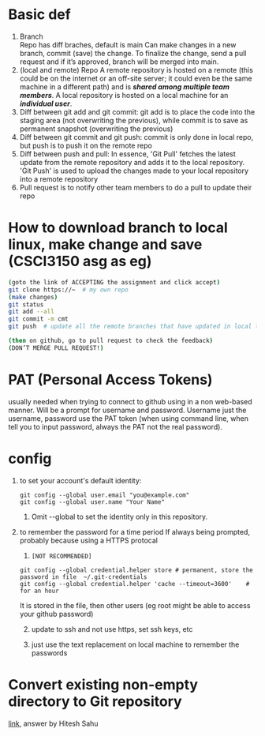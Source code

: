 # Basic def

1.	Branch  
    Repo has diff braches, default is main
    Can make changes in a new branch, commit (save) the change.
    To finalize the change, send a pull request and if it’s approved, branch will be merged into main.
1. (local and remote) Repo
   A remote repository is hosted on a remote (this could be on the internet or an off-site server; it could even be the same machine in a different path) and is ***shared among multiple team members***. A local repository is hosted on a local machine for an ***individual user***.
2.  Diff between git add and git commit: git add is to place the code into the staging area (not overwriting the previous), while commit is to save as permanent snapshot (overwriting the previous)  
3.  Diff between git commit and git push: commit is only done in local repo, but push is to push it on the remote repo
4.  Diff between push and pull: In essence, 'Git Pull' fetches the latest update from the remote repository and adds it to the local repository. 'Git Push' is used to upload the changes made to your local repository into a remote repository
5.  Pull request is to notify other team members to do a pull to update their repo


# How to download branch to local linux, make change and save (CSCI3150 asg as eg)
```bash
(goto the link of ACCEPTING the assignment and click accept)
git clone https://~  # my own repo
(make changes)
git status  
git add --all
git commit -m cmt 
git push  # update all the remote branches that have updated in local tracking branches

(then on github, go to pull request to check the feedback)
(DON’T MERGE PULL REQUEST!)
```

# PAT (Personal Access Tokens)
usually needed when trying to connect to github using in a non web-based manner. Will be a prompt for username and password. Username just the username, password use the PAT token (when using command line, when tell you to input password, always the PAT not the real password).


# config
1. to set your account's default identity:
    ```
    git config --global user.email "you@example.com"
    git config --global user.name "Your Name"
    ```
    1. Omit --global to set the identity only in this repository.


1. to remember the password for a time period
    If always being prompted, probably because using a HTTPS protocal

    1. `[NOT RECOMMENDED]` 
    ```
    git config --global credential.helper store # permanent, store the password in file  ~/.git-credentials
    git config --global credential.helper 'cache --timeout=3600'    # for an hour
    ```

    It is stored in the file, then other users (eg root might be able to access your github password)

    2. update to ssh and not use https, set ssh keys, etc

    3. just use the text replacement on local machine to remember the passwords


# Convert existing non-empty directory to Git repository

[link](https://stackoverflow.com/questions/3311774/how-to-convert-existing-non-empty-directory-into-a-git-working-directory-and-pus), answer by Hitesh Sahu